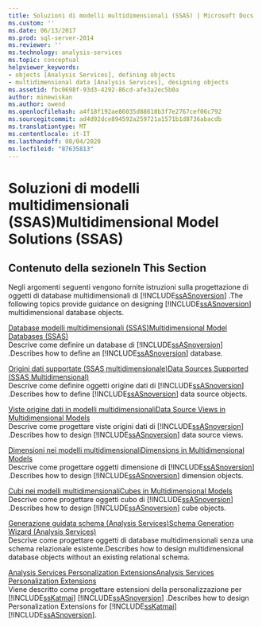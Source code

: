 ```yaml
---
title: Soluzioni di modelli multidimensionali (SSAS) | Microsoft Docs
ms.custom: ''
ms.date: 06/13/2017
ms.prod: sql-server-2014
ms.reviewer: ''
ms.technology: analysis-services
ms.topic: conceptual
helpviewer_keywords:
- objects [Analysis Services], defining objects
- multidimensional data [Analysis Services], designing objects
ms.assetid: fbc0698f-93d3-4292-86cd-afe3a2ec5b0a
author: minewiskan
ms.author: owend
ms.openlocfilehash: a4f18f192ae86035d88618b3f7e2767cef06c792
ms.sourcegitcommit: ad4d92dce894592a259721a1571b1d8736abacdb
ms.translationtype: MT
ms.contentlocale: it-IT
ms.lasthandoff: 08/04/2020
ms.locfileid: "87635813"
---
```

# <a name="multidimensional-model-solutions-ssas"></a><span data-ttu-id="9a8f8-102">Soluzioni di modelli multidimensionali (SSAS)</span><span class="sxs-lookup"><span data-stu-id="9a8f8-102">Multidimensional Model Solutions (SSAS)</span></span>
    
## <a name="in-this-section"></a><span data-ttu-id="9a8f8-103">Contenuto della sezione</span><span class="sxs-lookup"><span data-stu-id="9a8f8-103">In This Section</span></span>  
 <span data-ttu-id="9a8f8-104">Negli argomenti seguenti vengono fornite istruzioni sulla progettazione di oggetti di database multidimensionali di [!INCLUDE[ssASnoversion](../../includes/ssasnoversion-md.md)] .</span><span class="sxs-lookup"><span data-stu-id="9a8f8-104">The following topics provide guidance on designing [!INCLUDE[ssASnoversion](../../includes/ssasnoversion-md.md)] multidimensional database objects.</span></span>  
  
 [<span data-ttu-id="9a8f8-105">Database modelli multidimensionali &#40;SSAS&#41;</span><span class="sxs-lookup"><span data-stu-id="9a8f8-105">Multidimensional Model Databases &#40;SSAS&#41;</span></span>](multidimensional-model-databases-ssas.md)  
 <span data-ttu-id="9a8f8-106">Descrive come definire un database di [!INCLUDE[ssASnoversion](../../includes/ssasnoversion-md.md)] .</span><span class="sxs-lookup"><span data-stu-id="9a8f8-106">Describes how to define an [!INCLUDE[ssASnoversion](../../includes/ssasnoversion-md.md)] database.</span></span>  
  
 [<span data-ttu-id="9a8f8-107">Origini dati supportate &#40;SSAS multidimensionale&#41;</span><span class="sxs-lookup"><span data-stu-id="9a8f8-107">Data Sources Supported &#40;SSAS Multidimensional&#41;</span></span>](supported-data-sources-ssas-multidimensional.md)  
 <span data-ttu-id="9a8f8-108">Descrive come definire oggetti origine dati di [!INCLUDE[ssASnoversion](../../includes/ssasnoversion-md.md)] .</span><span class="sxs-lookup"><span data-stu-id="9a8f8-108">Describes how to define [!INCLUDE[ssASnoversion](../../includes/ssasnoversion-md.md)] data source objects.</span></span>  
  
 [<span data-ttu-id="9a8f8-109">Viste origine dati in modelli multidimensionali</span><span class="sxs-lookup"><span data-stu-id="9a8f8-109">Data Source Views in Multidimensional Models</span></span>](data-source-views-in-multidimensional-models.md)  
 <span data-ttu-id="9a8f8-110">Descrive come progettare viste origini dati di [!INCLUDE[ssASnoversion](../../includes/ssasnoversion-md.md)] .</span><span class="sxs-lookup"><span data-stu-id="9a8f8-110">Describes how to design [!INCLUDE[ssASnoversion](../../includes/ssasnoversion-md.md)] data source views.</span></span>  
  
 [<span data-ttu-id="9a8f8-111">Dimensioni nei modelli multidimensionali</span><span class="sxs-lookup"><span data-stu-id="9a8f8-111">Dimensions in Multidimensional Models</span></span>](dimensions-in-multidimensional-models.md)  
 <span data-ttu-id="9a8f8-112">Descrive come progettare oggetti dimensione di [!INCLUDE[ssASnoversion](../../includes/ssasnoversion-md.md)] .</span><span class="sxs-lookup"><span data-stu-id="9a8f8-112">Describes how to design [!INCLUDE[ssASnoversion](../../includes/ssasnoversion-md.md)] dimension objects.</span></span>  
  
 [<span data-ttu-id="9a8f8-113">Cubi nei modelli multidimensionali</span><span class="sxs-lookup"><span data-stu-id="9a8f8-113">Cubes in Multidimensional Models</span></span>](cubes-in-multidimensional-models.md)  
 <span data-ttu-id="9a8f8-114">Descrive come progettare oggetti cubo di [!INCLUDE[ssASnoversion](../../includes/ssasnoversion-md.md)] .</span><span class="sxs-lookup"><span data-stu-id="9a8f8-114">Describes how to design [!INCLUDE[ssASnoversion](../../includes/ssasnoversion-md.md)] cube objects.</span></span>  
  
 [<span data-ttu-id="9a8f8-115">Generazione guidata schema &#40;Analysis Services&#41;</span><span class="sxs-lookup"><span data-stu-id="9a8f8-115">Schema Generation Wizard &#40;Analysis Services&#41;</span></span>](schema-generation-wizard-analysis-services.md)  
 <span data-ttu-id="9a8f8-116">Descrive come progettare oggetti di database multidimensionali senza una schema relazionale esistente.</span><span class="sxs-lookup"><span data-stu-id="9a8f8-116">Describes how to design multidimensional database objects without an existing relational schema.</span></span>  
  
 [<span data-ttu-id="9a8f8-117">Analysis Services Personalization Extensions</span><span class="sxs-lookup"><span data-stu-id="9a8f8-117">Analysis Services Personalization Extensions</span></span>](extending-olap/analysis-services-personalization-extensions.md)  
 <span data-ttu-id="9a8f8-118">Viene descritto come progettare estensioni della personalizzazione per [!INCLUDE[ssKatmai](../../includes/sskatmai-md.md)] [!INCLUDE[ssASnoversion](../../includes/ssasnoversion-md.md)] .</span><span class="sxs-lookup"><span data-stu-id="9a8f8-118">Describes how to design Personalization Extensions for [!INCLUDE[ssKatmai](../../includes/sskatmai-md.md)] [!INCLUDE[ssASnoversion](../../includes/ssasnoversion-md.md)].</span></span>  
  
  
